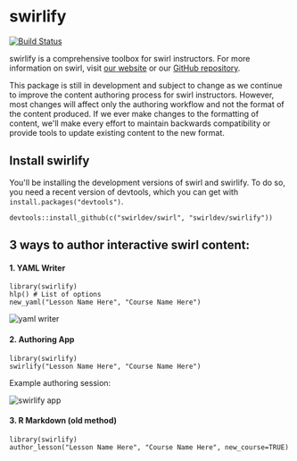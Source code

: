 swirlify
========

[![Build Status](https://travis-ci.org/swirldev/swirlify.png?branch=master)](https://travis-ci.org/swirldev/swirlify)

swirlify is a comprehensive toolbox for swirl instructors. For more information on swirl, visit [our website](http://swirlstats.com) or our [GitHub repository](https://github.com/swirldev/swirl).

This package is still in development and subject to change as we continue to improve the content authoring process for swirl instructors. However, most changes will affect only the authoring workflow and not the format of the content produced. If we ever make changes to the formatting of content, we'll make every effort to maintain backwards compatibility or provide tools to update existing content to the new format.

## Install swirlify

You'll be installing the development versions of swirl and swirlify. To do so, you need a recent version of devtools, which you can get with `install.packages("devtools")`.

```
devtools::install_github(c("swirldev/swirl", "swirldev/swirlify"))
```

## 3 ways to author interactive swirl content:

#### 1. YAML Writer

```
library(swirlify)
hlp() # List of options
new_yaml("Lesson Name Here", "Course Name Here")
```

![yaml writer](https://dl.dropboxusercontent.com/u/14555519/Screenshot%202014-06-25%2016.16.27.png)

#### 2. Authoring App

```
library(swirlify)
swirlify("Lesson Name Here", "Course Name Here")
```

Example authoring session:

![swirlify app](https://dl.dropboxusercontent.com/u/14555519/Screenshot%202014-05-01%2023.52.36.png)

#### 3. R Markdown (old method)

```
library(swirlify)
author_lesson("Lesson Name Here", "Course Name Here", new_course=TRUE)
```
